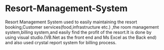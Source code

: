 # Resort-Management-System
Resort Management System used to easily maintaining the resort booking,Customer services(food,infrastructure etc.) ,the room management system,billing system,and easily find the profit of the resort.It is done by using visual studio.(VB.Net as the front end and Ms Excel as the Back end) and also used crystal report system for billing process.
